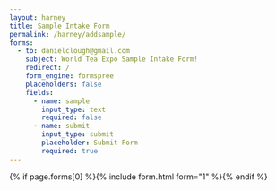 ```yaml
---
layout: harney
title: Sample Intake Form
permalink: /harney/addsample/
forms:
  - to: danielclough@gmail.com
    subject: World Tea Expo Sample Intake Form!
    redirect: /
    form_engine: formspree
    placeholders: false
    fields: 
      - name: sample
        input_type: text
        required: false
      - name: submit
        input_type: submit
        placeholder: Submit Form
        required: true
---
```



<div id="form-wrapper">
	

  {% if page.forms[0] %}{% include form.html form="1" %}{% endif %}


</div>




